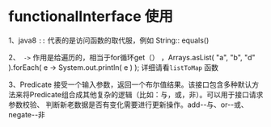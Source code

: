 # functionalInterface 使用

1、java8 `::` 代表的是访问函数的取代服，例如 String:: equals()

2、` ->` 作用是给遍历的，相当于for循环get（） ，Arrays.asList( "a", "b", "d" ).forEach( e -> System.out.println( e ) );
         详细请看`listToMap` 函数
         
3、Predicate<T> 接受一个输入参数，返回一个布尔值结果。该接口包含多种默认方法来将Predicate组合成其他复杂的逻辑（比如：与，或，非）。可以用于接口请求参数校验、
    判断新老数据是否有变化需要进行更新操作。add--与、or--或、negate--非